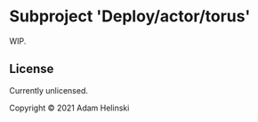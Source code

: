 # Subproject 'Deploy/actor/torus'

WIP.


## License

Currently unlicensed.

Copyright © 2021 Adam Helinski

